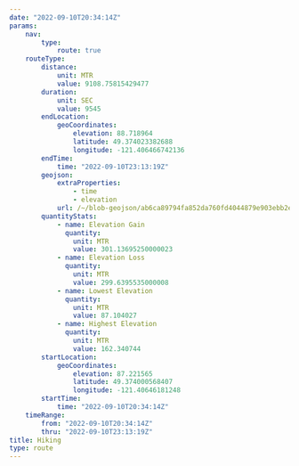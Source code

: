 ```yaml
---
date: "2022-09-10T20:34:14Z"
params:
    nav:
        type:
            route: true
    routeType:
        distance:
            unit: MTR
            value: 9108.75815429477
        duration:
            unit: SEC
            value: 9545
        endLocation:
            geoCoordinates:
                elevation: 88.718964
                latitude: 49.374023382688
                longitude: -121.406466742136
        endTime:
            time: "2022-09-10T23:13:19Z"
        geojson:
            extraProperties:
                - time
                - elevation
            url: /~/blob-geojson/ab6ca89794fa852da760fd4044879e903ebb2e0eeba1c64a8db27fddb70faf4e/geojson.json
        quantityStats:
            - name: Elevation Gain
              quantity:
                unit: MTR
                value: 301.13695250000023
            - name: Elevation Loss
              quantity:
                unit: MTR
                value: 299.6395535000008
            - name: Lowest Elevation
              quantity:
                unit: MTR
                value: 87.104027
            - name: Highest Elevation
              quantity:
                unit: MTR
                value: 162.340744
        startLocation:
            geoCoordinates:
                elevation: 87.221565
                latitude: 49.374000568407
                longitude: -121.40646181248
        startTime:
            time: "2022-09-10T20:34:14Z"
    timeRange:
        from: "2022-09-10T20:34:14Z"
        thru: "2022-09-10T23:13:19Z"
title: Hiking
type: route
---
```

